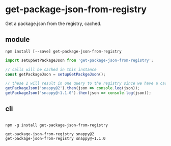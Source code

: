 # get-package-json-from-registry

Get a package.json from the registry, cached.

## module

```shell
npm install [--save] get-package-json-from-registry
```

```js
import setupGetPackageJson from 'get-package-json-from-registry';

// calls will be cached in this instance
const getPackageJson = setupGetPackgeJson();

// these 2 will result in one query to the registry since we have a cache
getPackageJson('snappy@2').then(json => console.log(json));
getPackageJson('snappy@~1.1.0').then(json => console.log(json));
```

## cli

```shell

npm -g install get-package-json-from-registry

get-package-json-from-registry snappy@2
get-package-json-from-registry snappy@~1.1.0
```
